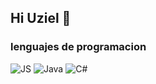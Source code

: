 ## Hi Uziel 👋
### lenguajes de programacion
![JS](https://img.shields.io/badge/-javascript-F7DF1E?style=flat&logo=javascript&logoColor=white)
![Java](https://img.shields.io/badge/-Java-E34F26?style=flat&logo=java&logoColor=white)
![C#](https://img.shields.io/badge/-C%23-68217A?style=flat&logo=csharp&logoColor=white)

<!--
**Uzielx21/Uzielx21** is a ✨ _special_ ✨ repository because its `README.md` (this file) appears on your GitHub profile.

Here are some ideas to get you started:

- 🔭 I’m currently working on ...
- 🌱 I’m currently learning ...
- 👯 I’m looking to collaborate on ...
- 🤔 I’m looking for help with ...
- 💬 Ask me about ...
- 📫 How to reach me: ...
- 😄 Pronouns: ...
- ⚡ Fun fact: ...
-->
